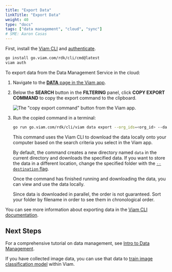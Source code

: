 ```yaml
---
title: "Export Data"
linkTitle: "Export Data"
weight: 40
type: "docs"
tags: ["data management", "cloud", "sync"]
# SME: Aaron Casas
---
```


First, install the [Viam CLI](/manage/cli) and [authenticate](/manage/cli/#authenticate).

``` bash
go install go.viam.com/rdk/cli/cmd@latest
viam auth
```

To export data from the Data Management Service in the cloud:

1. Navigate to the [**DATA** page in the Viam app](https://app.viam.com/data/view).
2. Below the **SEARCH** button in the **FILTERING** panel, click **COPY EXPORT COMMAND** to copy the export command to the clipboard.

   ![The "copy export command" button from the Viam app.](../img/copy_command.png)

3. Run the copied command in a terminal:

   ```sh
   go run go.viam.com/rdk/cli/viam data export --org_ids=<org_id> --data_type=binary --mime_types=<mime_types> --destination=.
   ```

   This command uses the Viam CLI to download the data locally onto your computer based on the search criteria you select in the Viam app.

   By default, the command creates a new directory named `data` in the current directory and downloads the specified data.
   If you want to store the data in a different location, change the specified folder with the [`--destination` flag](../../cli/#named-arguments).

   Once the command has finished running and downloading the data, you can view and use the data locally.

   Since data is downloaded in parallel, the order is not guaranteed.
   Sort your folder by filename in order to see them in chronological order.

You can see more information about exporting data in the [Viam CLI documentation](/manage/cli/#data).

## Next Steps

For a comprehensive tutorial on data management, see [Intro to Data Management](../../../tutorials/data-management-tutorial).

If you have collected image data, you can use that data to [train image classification model](../train-model) within Viam.
